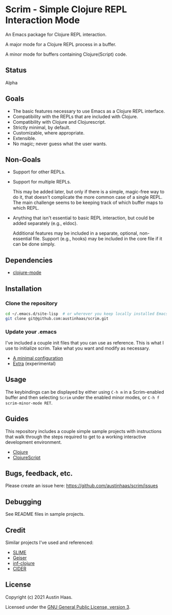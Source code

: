 # Scrim - Simple Clojure REPL Interaction Mode

An Emacs package for Clojure REPL interaction.

A major mode for a Clojure REPL process in a buffer.

A minor mode for buffers containing Clojure(Script) code.

## Status

Alpha

## Goals

* The basic features necessary to use Emacs as a Clojure REPL interface.
* Compatibility with the REPLs that are included with Clojure.
* Compatibility with Clojure and Clojurescript.
* Strictly minimal, by default.
* Customizable, where appropriate.
* Extensible.
* No magic; never guess what the user wants.

## Non-Goals

* Support for other REPLs.
* Support for multiple REPLs.

  This may be added later, but only if there is a simple, magic-free way to do it, that doesn't complicate the more common case of a single REPL. The main challenge seems to be keeping track of which buffer maps to which REPL.

* Anything that isn't essential to basic REPL interaction, but could be added separately (e.g., eldoc).

  Additional features may be included in a separate, optional, non-essential file. Support (e.g., hooks) may be included in the core file if it can be done simply.

## Dependencies

* [clojure-mode](https://github.com/clojure-emacs/clojure-mode/)

## Installation

### Clone the repository

```sh
cd ~/.emacs.d/site-lisp  # or wherever you keep locally installed Emacs packages
git clone git@github.com:austinhaas/scrim.git
```
### Update your .emacs

I've included a couple init files that you can use as reference. This is what I
use to initialize scrim. Take what you want and modify as necessary.

* [A minimal configuration](scrim-init-minimal.el)
* [Extra](scrim-init-extra.el) (experimental)

## Usage

The keybindings can be displayed by either using `C-h m` in a Scrim-enabled buffer and then
selecting `Scrim` under the enabled minor modes, or `C-h f scrim-minor-mode RET`.

## Guides

This repository includes a couple simple sample projects with instructions that walk through the
steps required to get to a working interactive development environment.

* [Clojure](clj-demo)
* [ClojureScript](cljs-demo)

## Bugs, feedback, etc.

Please create an issue here: https://github.com/austinhaas/scrim/issues

## Debugging

See README files in sample projects.

## Credit

Similar projects I've used and referenced:

* [SLIME](https://common-lisp.net/project/slime/)
* [Geiser](http://www.nongnu.org/geiser/)
* [inf-clojure](https://github.com/clojure-emacs/inf-clojure)
* [CIDER](https://github.com/clojure-emacs/cider)

## License

Copyright (c) 2021 Austin Haas.

Licensed under the [GNU General Public License, version 3](COPYING).
